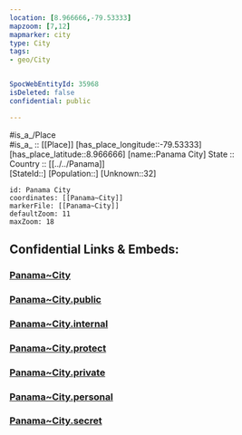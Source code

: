 ```yaml
---
location: [8.966666,-79.53333] 
mapzoom: [7,12] 
mapmarker: city 
type: City
tags:
- geo/City


SpocWebEntityId: 35968
isDeleted: false
confidential: public

---
```

#is_a_/Place  
#is_a_ :: [[Place]] 
[has_place_longitude::-79.53333] 
[has_place_latitude::8.966666] 
[name::Panama City] 
State ::  
Country :: [[../../Panama]]  
[StateId::] 
[Population::] 
[Unknown::32] 


```leaflet
id: Panama City
coordinates: [[Panama~City]] 
markerFile: [[Panama~City]] 
defaultZoom: 11 
maxZoom: 18
```


## Confidential Links & Embeds: 

### [Panama~City](/_Standards/Earth/Continent/America~Central/Panama/Provinces~Panama/Panamá/Panama~City.md) 

### [Panama~City.public](/_public/Earth/Continent/America~Central/Panama/Provinces~Panama/Panamá/Panama~City.public.md) 

### [Panama~City.internal](/_internal/Earth/Continent/America~Central/Panama/Provinces~Panama/Panamá/Panama~City.internal.md) 

### [Panama~City.protect](/_protect/Earth/Continent/America~Central/Panama/Provinces~Panama/Panamá/Panama~City.protect.md) 

### [Panama~City.private](/_private/Earth/Continent/America~Central/Panama/Provinces~Panama/Panamá/Panama~City.private.md) 

### [Panama~City.personal](/_personal/Earth/Continent/America~Central/Panama/Provinces~Panama/Panamá/Panama~City.personal.md) 

### [Panama~City.secret](/_secret/Earth/Continent/America~Central/Panama/Provinces~Panama/Panamá/Panama~City.secret.md)

